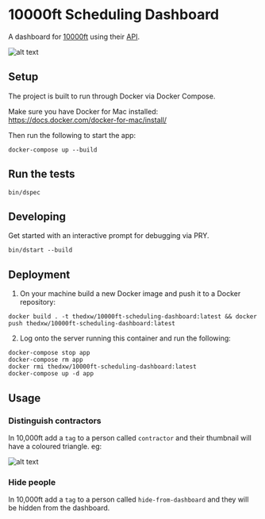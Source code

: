 10000ft Scheduling Dashboard
================

A dashboard for [10000ft](https://www.10000ft.com/) using their [API](https://github.com/10Kft/10kft-api).

![alt text](../master/app/assets/images/example2.png?raw=true)

## Setup

The project is built to run through Docker via Docker Compose.

Make sure you have Docker for Mac installed: https://docs.docker.com/docker-for-mac/install/

Then run the following to start the app:
```
docker-compose up --build
```

## Run the tests

```
bin/dspec
```

## Developing

Get started with an interactive prompt for debugging via PRY.
```
bin/dstart --build
```

## Deployment

1. On your machine build a new Docker image and push it to a Docker repository:
```
docker build . -t thedxw/10000ft-scheduling-dashboard:latest && docker push thedxw/10000ft-scheduling-dashboard:latest
```

2. Log onto the server running this container and run the following:
```
docker-compose stop app
docker-compose rm app
docker rmi thedxw/10000ft-scheduling-dashboard:latest
docker-compose up -d app
```

## Usage

### Distinguish contractors
In 10,000ft add a `tag` to a person called `contractor` and their thumbnail will have a coloured triangle. eg:

![alt text](../master/app/assets/images/example-contractor.jpg?raw=true)

### Hide people
In 10,000ft add a `tag` to a person called `hide-from-dashboard` and they will be hidden from the dashboard.
